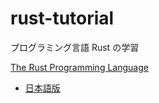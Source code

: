 # rust-tutorial

プログラミング言語 Rust の学習

[The Rust Programming Language](https://doc.rust-lang.org/book/)
- [日本語版](https://doc.rust-jp.rs/book-ja/)
